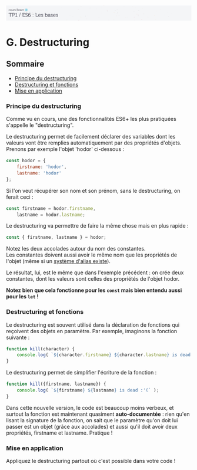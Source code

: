 <img src="images/readme/header-small.jpg" >

# G. Destructuring <!-- omit in toc -->

## Sommaire <!-- omit in toc -->
- [Principe du destructuring](#principe-du-destructuring)
- [Destructuring et fonctions](#destructuring-et-fonctions)
- [Mise en application](#mise-en-application)


### Principe du destructuring
Comme vu en cours, une des fonctionnalités ES6+ les plus pratiquées s'appelle le "destructuring".

Le destructuring permet de facilement déclarer des variables dont les valeurs vont être remplies automatiquement par des propriétés d'objets. Prenons par exemple l'objet 'hodor' ci-dessous :

```js
const hodor = {
	firstname: 'hodor',
	lastname: 'hodor'
};
```

Si l'on veut récupérer son nom et son prénom, sans le destructuring, on ferait ceci :
```js
const firstname = hodor.firstname,
	lastname = hodor.lastname;
```

Le destructuring va permettre de faire la même chose mais en plus rapide :
```js
const { firstname, lastname } = hodor;
```

Notez les deux accolades autour du nom des constantes. <br>Les constantes doivent aussi avoir le même nom que les propriétés de l'objet (même si un [système d'alias existe](https://developer.mozilla.org/fr/docs/Web/JavaScript/Reference/Op%C3%A9rateurs/Affecter_par_d%C3%A9composition#Affecter_avec_un_nom_diff%C3%A9rent)).

Le résultat, lui, est le même que dans l'exemple précédent : on crée deux constantes, dont les valeurs sont celles des propriétés de l'objet hodor.

**Notez bien que cela fonctionne pour les `const` mais bien entendu aussi pour les `let` !**

### Destructuring et fonctions
Le destructuring est souvent utilisé dans la déclaration de fonctions qui reçoivent des objets en paramètre. Par exemple, imaginons la fonction suivante :

```js
function kill(character) {
	console.log( `${character.firstname} ${character.lastname} is dead :'(` );
}
```

Le destructuring permet de simplifier l'écriture de la fonction :
```js
function kill({firstname, lastname}) {
	console.log( `${firstname} ${lastname} is dead :'(` );
}
```

Dans cette nouvelle version, le code est beaucoup moins verbeux, et surtout la fonction est maintenant quasiment **auto-documentée** : rien qu'en lisant la signature de la fonction, on sait que le paramètre qu'on doit lui passer est un objet (grâce aux accolades) et aussi qu'il doit avoir deux propriétés, firstname et lastname. Pratique !

### Mise en application
Appliquez le destructuring partout où c'est possible dans votre code !